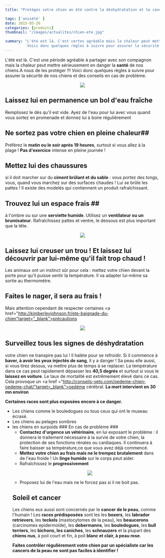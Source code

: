 ```yaml
---
title: "Protégez votre chien en été contre la déshydratation et le cancer  !"

tags: ['anxiété' ]
date: 2015-05-26
categories: [produits]
thumbnail: "/images/actualites/chien-ete.jpg"

summary: "L'été est là. C'est certes agréable mais la chaleur peut mettre sérieusement en danger la santé de nos petits compagnons.
          Voici donc quelques règles à suivre pour assurer la sécurité de nos chiens et des conseils en cas de problème."
---
```


L'été est là. C'est une période agréable à partager avec son compagnon mais la chaleur peut mettre sérieusement en danger la <b>santé</b> de nos chiens.A nous de les protéger !!!
Voici donc quelques règles à suivre pour assurer la sécurité de nos chiens et des conseils en cas de problème.


<p align="center"><img src="/images/actualites/chien-ete.jpg"></p>

## Laissez lui en permanence un bol d'eau fraîche ##
Remplissez le dés qu'il est vide. Ayez de l'eau pour lui avec vous quand vous sortez en promenade et donnez lui à boire régulièrement


## Ne sortez pas votre chien en pleine chaleur##
Préférez le <b>matin ou le soir après 19 heures</b>, surtout si vous allez à la plage ! <b>Pas d'exercice</b> intense en pleine journée !


## Mettez lui des chaussures ##

si il doit marcher sur du <b>ciment brûlant et du sable</b> : vous portez des tongs, vous, quand vous marchez sur des surfaces chaudes ! Lui se brûle les pattes ! Il existe des modelés qui contiennent un produit rafraîchissant.


## Trouvez lui un espace frais ##
à l'ombre ou sur une <b>serviette humide</b>. Utilisez un <b>ventilateur ou un brumisateur</b>.
Rafraîchissez pattes et ventre, le dessous est plus important que la tête.
<p align="center"><img src="/images/actualites/chien-frais.jpg"></p>

## Laissez lui creuser un trou ! Et laissez lui découvrir par lui-même qu'il fait trop chaud ! ##
Les animaux ont un instinct sûr pour cela : mettez votre chien devant la porte pour qu’il puisse sentir la température. Il va adapter lui-même sa sortie au thermomètre.

## Faites le nager, il sera au frais ! ##
Mais attention cependant de respecter certaines <a href="http://kimberleyjohnson.fr/ete-baignade-du-chien"target="_blank">précautions</a>

<p align="center"><img src="/images/actualites/danger.jpg"></p>

## Surveillez tous les signes de déshydratation ##
votre chien ne transpire pas lui ! Il halète pour se refroidir. Si il commence à <b>baver, à avoir les yeux injectés de sang</b>, il y a danger ! Sa peau elle aussi, si vous tirez dessus, va mettre plus de temps à se replacer.
La température dans ce cas peut rapidement dépasser les <b>40,5 degrés</b> et surtout si vous le <b>laissez en voiture</b>. Le taux de mortalité est extrêmement élevé dans ce cas. Cela provoque un <a href ="http://conseils-veto.com/oedeme-chien-oedeme-chat/"target=_blank">oedéme cérébral</a>. <b>La mort intervient en 30 mn environ</b>

<b>Certaines races sont plus exposées encore à ce danger. </b>
<ul><li>Les chiens comme le bouledogues ou tous ceux qui ont le museau écrasé. </li>
<li>Les chiens au pelages sombres</li>
<li>les chiens en surpoids</b>
### En cas de problème ###
<ul><li><b>Contactez d'urgence un vétérinaire</b>, en lui exposant le probléme : il donnera le traitement nécessaire à la survie de votre chien, la protection de ses fonctions rénales ou cardiaques. Il continuera à faire baisser sa température,ce que vous avez déjà commencé.</li>
<li><b>Mettez votre chien au frais mais ne le trempez brutalement</b> dans de l'eau froide ! Un <b>linge humide</b> sur le corps peut aider. </li>
<li>Rafraîchissez le <b>progressivement</b>
<p align="center"><img src="/images/actualites/chiendeshydrate.jpg"></p>
<li>Proposez lui de l'eau mais ne le forcez pas si il ne boit pas. </li></ul>

## Soleil et cancer ##
Les chiens eux aussi sont concernés par le <b>cancer de le peau</b>, comme l'humain !
Les <b>races prédisposées</b> sont les les <b>boxers</b>, les <b>labrador retrievers</b>, les <b>teckels</b> (mastocytomes de la peau), les <b>beaucerons</b> (carcinomes epidermoïde), les <b>dobermanns</b>, les <b>bouledogues</b>, les <b>bull terriers</b>, les <b>bichons, les caniches</b>, les <b>schnauzers</b> et la plupart des <b>chiens nus</b>, à poil court et fin, à poil <b>blanc et clair, à peau rose</b>.

<b>Faites contrôler régulièrement votre chien<b> par un spécialiste car les cancers de la peau ne sont pas faciles à identifier !



